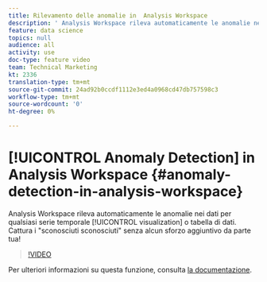 ```yaml
---
title: Rilevamento delle anomalie in  Analysis Workspace
description: ' Analysis Workspace rileva automaticamente le anomalie nei dati per qualsiasi visualizzazione o tabella di dati delle serie temporali. Cattura i "sconosciuti sconosciuti" senza alcun sforzo aggiuntivo da parte tua!'
feature: data science
topics: null
audience: all
activity: use
doc-type: feature video
team: Technical Marketing
kt: 2336
translation-type: tm+mt
source-git-commit: 24ad92b0ccdf1112e3ed4a0968cd47db757598c3
workflow-type: tm+mt
source-wordcount: '0'
ht-degree: 0%

---
```



# [!UICONTROL Anomaly Detection] in  Analysis Workspace {#anomaly-detection-in-analysis-workspace}

 Analysis Workspace rileva automaticamente le anomalie nei dati per qualsiasi serie temporale [!UICONTROL visualization] o tabella di dati. Cattura i &quot;sconosciuti sconosciuti&quot; senza alcun sforzo aggiuntivo da parte tua!

>[!VIDEO](https://video.tv.adobe.com/v/25444/?quality=12)

Per ulteriori informazioni su questa funzione, consulta [la documentazione](https://marketing.adobe.com/resources/help/en_US/analytics/analysis-workspace/anomaly_detection.html).
